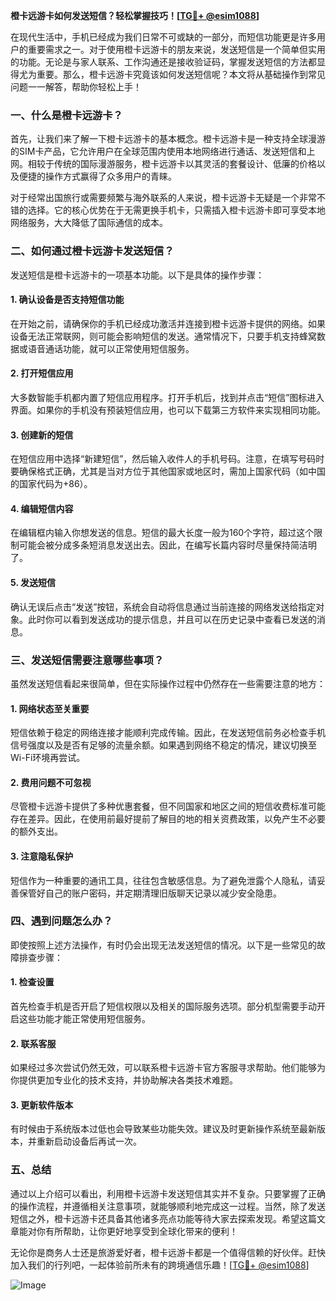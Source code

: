 **橙卡远游卡如何发送短信？轻松掌握技巧！[[TG💪+ @esim1088](https://t.me/s/esim1088)]**

在现代生活中，手机已经成为我们日常不可或缺的一部分，而短信功能更是许多用户的重要需求之一。对于使用橙卡远游卡的朋友来说，发送短信是一个简单但实用的功能。无论是与家人联系、工作沟通还是接收验证码，掌握发送短信的方法都显得尤为重要。那么，橙卡远游卡究竟该如何发送短信呢？本文将从基础操作到常见问题一一解答，帮助你轻松上手！

### 一、什么是橙卡远游卡？

首先，让我们来了解一下橙卡远游卡的基本概念。橙卡远游卡是一种支持全球漫游的SIM卡产品，它允许用户在全球范围内使用本地网络进行通话、发送短信和上网。相较于传统的国际漫游服务，橙卡远游卡以其灵活的套餐设计、低廉的价格以及便捷的操作方式赢得了众多用户的青睐。

对于经常出国旅行或需要频繁与海外联系的人来说，橙卡远游卡无疑是一个非常不错的选择。它的核心优势在于无需更换手机卡，只需插入橙卡远游卡即可享受本地网络服务，大大降低了国际通信的成本。

### 二、如何通过橙卡远游卡发送短信？

发送短信是橙卡远游卡的一项基本功能。以下是具体的操作步骤：

#### 1. 确认设备是否支持短信功能

在开始之前，请确保你的手机已经成功激活并连接到橙卡远游卡提供的网络。如果设备无法正常联网，则可能会影响短信的发送。通常情况下，只要手机支持蜂窝数据或语音通话功能，就可以正常使用短信服务。

#### 2. 打开短信应用

大多数智能手机都内置了短信应用程序。打开手机后，找到并点击“短信”图标进入界面。如果你的手机没有预装短信应用，也可以下载第三方软件来实现相同功能。

#### 3. 创建新的短信

在短信应用中选择“新建短信”，然后输入收件人的手机号码。注意，在填写号码时要确保格式正确，尤其是当对方位于其他国家或地区时，需加上国家代码（如中国的国家代码为+86）。

#### 4. 编辑短信内容

在编辑框内输入你想发送的信息。短信的最大长度一般为160个字符，超过这个限制可能会被分成多条短消息发送出去。因此，在编写长篇内容时尽量保持简洁明了。

#### 5. 发送短信

确认无误后点击“发送”按钮，系统会自动将信息通过当前连接的网络发送给指定对象。此时你可以看到发送成功的提示信息，并且可以在历史记录中查看已发送的消息。

### 三、发送短信需要注意哪些事项？

虽然发送短信看起来很简单，但在实际操作过程中仍然存在一些需要注意的地方：

#### 1. 网络状态至关重要

短信依赖于稳定的网络连接才能顺利完成传输。因此，在发送短信前务必检查手机信号强度以及是否有足够的流量余额。如果遇到网络不稳定的情况，建议切换至Wi-Fi环境再尝试。

#### 2. 费用问题不可忽视

尽管橙卡远游卡提供了多种优惠套餐，但不同国家和地区之间的短信收费标准可能存在差异。因此，在使用前最好提前了解目的地的相关资费政策，以免产生不必要的额外支出。

#### 3. 注意隐私保护

短信作为一种重要的通讯工具，往往包含敏感信息。为了避免泄露个人隐私，请妥善保管好自己的账户密码，并定期清理旧版聊天记录以减少安全隐患。

### 四、遇到问题怎么办？

即使按照上述方法操作，有时仍会出现无法发送短信的情况。以下是一些常见的故障排查步骤：

#### 1. 检查设置

首先检查手机是否开启了短信权限以及相关的国际服务选项。部分机型需要手动开启这些功能才能正常使用短信服务。

#### 2. 联系客服

如果经过多次尝试仍然无效，可以联系橙卡远游卡官方客服寻求帮助。他们能够为你提供更加专业化的技术支持，并协助解决各类技术难题。

#### 3. 更新软件版本

有时候由于系统版本过低也会导致某些功能失效。建议及时更新操作系统至最新版本，并重新启动设备后再试一次。

### 五、总结

通过以上介绍可以看出，利用橙卡远游卡发送短信其实并不复杂。只要掌握了正确的操作流程，并遵循相关注意事项，就能够顺利地完成这一过程。当然，除了发送短信之外，橙卡远游卡还具备其他诸多亮点功能等待大家去探索发现。希望这篇文章能对你有所帮助，让你更好地享受到全球化带来的便利！

无论你是商务人士还是旅游爱好者，橙卡远游卡都是一个值得信赖的好伙伴。赶快加入我们的行列吧，一起体验前所未有的跨境通信乐趣！[[TG💪+ @esim1088](https://t.me/s/esim1088)]

![Image](https://i.postimg.cc/4NQfJmqS/Snipaste-2025-05-13-00-14-12.png)